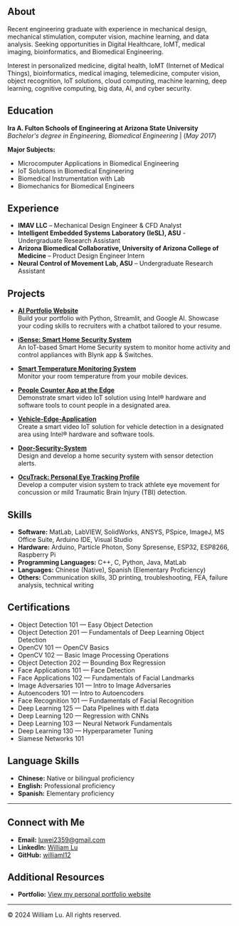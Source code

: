 ## About
Recent engineering graduate with experience in mechanical design, mechanical stimulation, computer vision, machine learning, and data analysis. Seeking opportunities in Digital Healthcare, IoMT, medical imaging, bioinformatics, and Biomedical Engineering.

Interest in personalized medicine, digital health, IoMT (Internet of Medical Things), bioinformatics, medical imaging, telemedicine, computer vision, object recognition, IoT solutions, cloud computing, machine learning, deep learning, cognitive computing, big data, AI, and cyber security.

## Education
**Ira A. Fulton Schools of Engineering at Arizona State University**  
_Bachelor's degree in Engineering, Biomedical Engineering_  | (_May 2017_)  

**Major Subjects:**
- Microcomputer Applications in Biomedical Engineering
- IoT Solutions in Biomedical Engineering
- Biomedical Instrumentation with Lab
- Biomechanics for Biomedical Engineers

## Experience
- **IMAV LLC** – Mechanical Design Engineer & CFD Analyst
- **Intelligent Embedded Systems Laboratory (IeSL), ASU** - Undergraduate Research Assistant
- **Arizona Biomedical Collaborative, University of Arizona College of Medicine** – Product Design Engineer Intern
- **Neural Control of Movement Lab, ASU** – Undergraduate Research Assistant

## Projects
- **[AI Portfolio Website](https://github.com/williaml12/AI_Portfolio_Website)**  
  Build your portfolio with Python, Streamlit, and Google AI. Showcase your coding skills to recruiters with a chatbot tailored to your resume.

- **[iSense: Smart Home Security System](https://www.hackster.io/wlu1/isense-smart-home-security-system-ee9156#things)**  
  An IoT-based Smart Home Security system to monitor home activity and control appliances with Blynk app & Switches.

- **[Smart Temperature Monitoring System](https://www.hackster.io/wlu1/smart-temperature-monitoring-system-529da8)**  
  Monitor your room temperature from your mobile devices.

- **[People Counter App at the Edge](https://github.com/williaml12/People-Counter-App-at-the-Edge)**  
  Demonstrate smart video IoT solution using Intel® hardware and software tools to count people in a designated area.

- **[Vehicle-Edge-Application](https://github.com/williaml12/Vehicle-Edge-Application)**  
  Create a smart video IoT solution for vehicle detection in a designated area using Intel® hardware and software tools.

- **[Door-Security-System](https://github.com/williaml12/Door-Security-System)**  
  Design and develop a home security system with sensor detection alerts.

- **[OcuTrack: Personal Eye Tracking Profile](https://github.com/williaml12/-OcuTrack-Personal-Eye-Tracking-Profile-Eye-Tracking-)**  
  Develop a computer vision system to track athlete eye movement for concussion or mild Traumatic Brain Injury (TBI) detection.

## Skills
- **Software:** MatLab, LabVIEW, SolidWorks, ANSYS, PSpice, ImageJ, MS Office Suite, Arduino IDE, Visual Studio
- **Hardware:** Arduino, Particle Photon, Sony Spresense, ESP32, ESP8266, Raspberry Pi
- **Programming Languages:** C++, C, Python, Java, MatLab
- **Languages:** Chinese (Native), Spanish (Elementary Proficiency)
- **Others:** Communication skills, 3D printing, troubleshooting, FEA, failure analysis, technical writing

## Certifications  
- Object Detection 101 — Easy Object Detection
- Object Detection 201 — Fundamentals of Deep Learning Object Detection
- OpenCV 101 — OpenCV Basics
- OpenCV 102 — Basic Image Processing Operations
- Object Detection 202 — Bounding Box Regression
- Face Applications 101 — Face Detection
- Face Applications 102 — Fundamentals of Facial Landmarks
- Image Adversaries 101 — Intro to Image Adversaries
- Autoencoders 101 — Intro to Autoencoders
- Face Recognition 101 — Fundamentals of Facial Recognition
- Deep Learning 125 — Data Pipelines with tf.data
- Deep Learning 120 — Regression with CNNs
- Deep Learning 103 — Neural Network Fundamentals
- Deep Learning 130 — Hyperparameter Tuning
- Siamese Networks 101

## Language Skills 
- **Chinese:** Native or bilingual proficiency
- **English:** Professional proficiency
- **Spanish:** Elementary proficiency

---

## Connect with Me

- **Email:** [luwei2359@gmail.com](mailto:luwei2359@gmail.com)
- **LinkedIn:** [William Lu](https://www.linkedin.com/in/william-lu-47693b145/)
- **GitHub:** [williaml12](https://github.com/williaml12)

## Additional Resources

- **Portfolio:** [View my personal portfolio website](https://williamlu.streamlit.app/)
  
---

©️ 2024 William Lu. All rights reserved.
